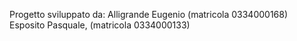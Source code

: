 Progetto sviluppato da:
Alligrande Eugenio (matricola 0334000168)
Esposito Pasquale, (matricola 0334000133)

